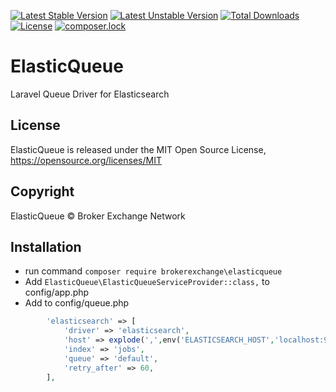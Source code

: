 [![Latest Stable Version](https://poser.pugx.org/brokerexchange/elasticqueue/v/stable)](https://packagist.org/packages/brokerexchange/elasticqueue)
[![Latest Unstable Version](https://poser.pugx.org/brokerexchange/elasticqueue/v/unstable)](https://packagist.org/packages/brokerexchange/elasticqueue)
[![Total Downloads](https://poser.pugx.org/brokerexchange/elasticqueue/downloads)](https://packagist.org/packages/brokerexchange/elasticqueue)
[![License](https://poser.pugx.org/brokerexchange/elasticqueue/license)](https://packagist.org/packages/brokerexchange/elasticqueue)
[![composer.lock](https://poser.pugx.org/brokerexchange/elasticqueue/composerlock)](https://packagist.org/packages/brokerexchange/elasticqueue)

# ElasticQueue
Laravel Queue Driver for Elasticsearch

## License
ElasticQueue is released under the MIT Open Source License, <https://opensource.org/licenses/MIT>

## Copyright
ElasticQueue &copy; Broker Exchange Network

## Installation
 * run command `composer require brokerexchange\elasticqueue`
 * Add `ElasticQueue\ElasticQueueServiceProvider::class,` to config/app.php
 * Add to config/queue.php 

```php
        'elasticsearch' => [
            'driver' => 'elasticsearch',
            'host' => explode(',',env('ELASTICSEARCH_HOST','localhost:9200')),
            'index' => 'jobs',
            'queue' => 'default',
            'retry_after' => 60,
        ],
```
